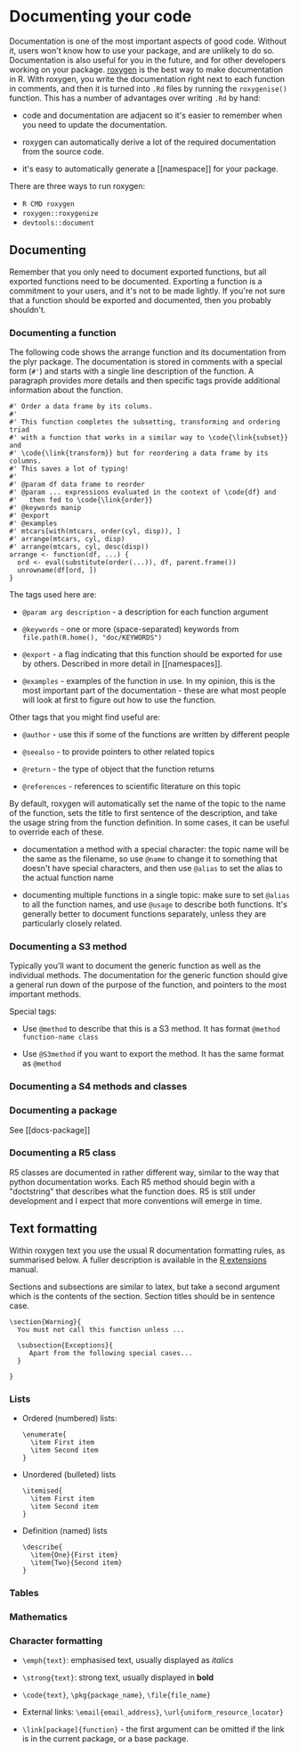 # Documenting your code

Documentation is one of the most important aspects of good code. Without it, users won't know how to use your package, and are unlikely to do so. Documentation is also useful for you in the future, and for other developers working on your package. [roxygen](http://roxygen.org/) is the best way to make documentation in R. With roxygen, you write the documentation right next to each function in comments, and then it is turned into `.Rd` files by running the `roxygenise()` function. This has a number of advantages over writing `.Rd` by hand:

* code and documentation are adjacent so it's easier to remember when you 
  need to update the documentation.

* roxygen can automatically derive a lot of the required documentation from
  the source code.

* it's easy to automatically generate a [[namespace]] for your package.

There are three ways to run roxygen:

  * `R CMD roxygen`
  * `roxygen::roxygenize`
  * `devtools::document`

## Documenting

Remember that you only need to document exported functions, but all exported functions need to be documented. Exporting a function is a commitment to your users, and it's not to be made lightly. If you're not sure that a function should be exported and documented, then you probably shouldn't.

### Documenting a function

The following code shows the arrange function and its documentation from the
plyr package. The documentation is stored in comments with a special form
(`#'`) and starts with a single line description of the function. A paragraph
provides more details and then specific tags provide additional information
about the function.

    #' Order a data frame by its colums.
    #'
    #' This function completes the subsetting, transforming and ordering triad
    #' with a function that works in a similar way to \code{\link{subset}} and 
    #' \code{\link{transform}} but for reordering a data frame by its columns.
    #' This saves a lot of typing!
    #'
    #' @param df data frame to reorder
    #' @param ... expressions evaluated in the context of \code{df} and 
    #'   then fed to \code{\link{order}}
    #' @keywords manip
    #' @export
    #' @examples
    #' mtcars[with(mtcars, order(cyl, disp)), ]
    #' arrange(mtcars, cyl, disp)
    #' arrange(mtcars, cyl, desc(disp))
    arrange <- function(df, ...) {
      ord <- eval(substitute(order(...)), df, parent.frame())
      unrowname(df[ord, ])
    }

The tags used here are:

* `@param arg description` - a description for each function argument

* `@keywords` - one or more (space-separated) keywords from
  `file.path(R.home(), "doc/KEYWORDS")`

* `@export` - a flag indicating that this function should be exported for use
  by others. Described in more detail in [[namespaces]].

* `@examples` - examples of the function in use. In my opinion, this is the
  most important part of the documentation - these are what most people will
  look at first to figure out how to use the function.

Other tags that you might find useful are:

* `@author` - use this if some of the functions are written by different
  people

* `@seealso` - to provide pointers to other related topics

* `@return` - the type of object that the function returns

* `@references` - references to scientific literature on this topic

By default, roxygen will automatically set the name of the topic to the name
of the function, sets the title to first sentence of the description, and take
the usage string from the function definition. In some cases, it can be useful
to override each of these.

* documentation a method with a special character: the topic name will be the
  same as the filename, so use `@name` to change it to something that doesn't
  have special characters, and then use `@alias` to set the alias to the
  actual function name

* documenting multiple functions in a single topic: make sure to set `@alias`
  to all the function names, and use `@usage` to describe both functions. It's
  generally better to document functions separately, unless they are
  particularly closely related.

### Documenting a S3 method

Typically you'll want to document the generic function as well as the individual methods.  The documentation for the generic function should give a general run down of the purpose of the function, and pointers to the most important methods.

Special tags:

* Use `@method` to describe that this is a S3 method. It has format `@method
  function-name class`

* Use `@S3method` if you want to export the method. It has the same format as
  `@method`

### Documenting a S4 methods and classes


### Documenting a package

See [[docs-package]]

### Documenting a R5 class

R5 classes are documented in rather different way, similar to the way that python documentation works. Each R5 method should begin with a "doctstring" that describes what the function does. R5 is still under development and I expect that more conventions will emerge in time.

## Text formatting 

Within roxygen text you use the usual R documentation formatting rules, as summarised below. A fuller description is available in the [R extensions](http://cran.r-project.org/doc/manuals/R-exts.html#Sectioning) manual.

Sections and subsections are similar to latex, but take a second argument which is the contents of the section. Section titles should be in sentence case.

    \section{Warning}{
      You must not call this function unless ...
      
      \subsection{Exceptions}{
         Apart from the following special cases...
      }
      
    }

### Lists

* Ordered (numbered) lists:

      \enumerate{
        \item First item
        \item Second item
      }
      
* Unordered (bulleted) lists

      \itemised{
        \item First item
        \item Second item
      }
      
* Definition (named) lists

      \describe{
        \item{One}{First item}
        \item{Two}{Second item}
      }

### Tables

### Mathematics

### Character formatting

* `\emph{text}`: emphasised text, usually displayed as _italics_

* `\strong{text}`: strong text, usually displayed in __bold__

* `\code{text}`, `\pkg{package_name}`, `\file{file_name}`

* External links: `\email{email_address}`, `\url{uniform_resource_locator}`

* `\link[package]{function}` - the first argument can be omitted if the link
  is in the current package, or a base package.